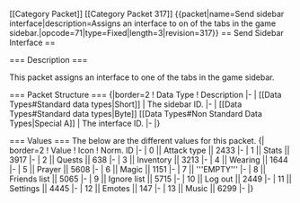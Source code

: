 \[\[Category Packet\]\] \[\[Category Packet 317\]\] {{packet\|name=Send
sidebar interface\|description=Assigns an interface to on of the tabs in
the game sidebar.\|opcode=71\|type=Fixed\|length=3\|revision=317}} ==
Send Sidebar Interface ==

=== Description ===

This packet assigns an interface to one of the tabs in the game sidebar.

=== Packet Structure === {\|border=2 ! Data Type ! Description \|- \|
\[\[Data Types\#Standard data types\|Short\]\] \| The sidebar ID. \|- \|
\[\[Data Types\#Standard data types\|Byte\]\] \[\[Data Types\#Non
Standard Data Types\|Special A\]\] \| The interface ID. \|- \|}

=== Values === The below are the different values for this packet. {\|
border=2 ! Value ! Icon ! Norm. ID \|- \| 0 \|\| Attack type \|\| 2433
\|- \| 1 \|\| Stats \|\| 3917 \|- \| 2 \|\| Quests \|\| 638 \|- \| 3
\|\| Inventory \|\| 3213 \|- \| 4 \|\| Wearing \|\| 1644 \|- \| 5 \|\|
Prayer \|\| 5608 \|- \| 6 \|\| Magic \|\| 1151 \|- \| 7 \|\| '''EMPTY'''
\|- \| 8 \|\| Friends list \|\| 5065 \|- \| 9 \|\| Ignore list \|\| 5715
\|- \| 10 \|\| Log out \|\| 2449 \|- \| 11 \|\| Settings \|\| 4445 \|-
\| 12 \|\| Emotes \|\| 147 \|- \| 13 \|\| Music \|\| 6299 \|- \|}
